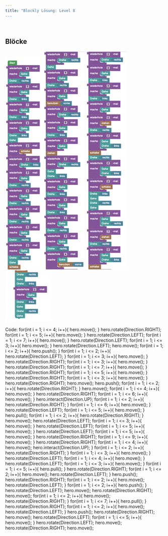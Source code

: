 ```yaml
---
title: "Blockly Lösung: Level 8
---
```

​
## Blöcke
![solution](doc/produs_unterlagen/solution/blockly/img/loesung_level_8.1.png)
![solution](doc/produs_unterlagen/solution/blockly/img/loesung_level_8.2.png)
![solution](doc/produs_unterlagen/solution/blockly/img/loesung_level_8.3.png)
![solution](doc/produs_unterlagen/solution/blockly/img/loesung_level_8.4.png)

Code:
for(int i = 1; i <= 4; i++){
    hero.move();
}
hero.rotate(Direction.RIGHT);
for(int i = 1; i <= 5; i++){
    hero.move();
}
hero.rotate(Direction.LEFT);
for(int i = 1; i <= 7; i++){
    hero.move();
}
hero.rotate(Direction.LEFT);
for(int i = 1; i <= 3; i++){
    hero.move();
}
hero.rotate(Direction.LEFT);
hero.move();
for(int i = 1; i <= 2; i++){
    hero.push();
}
for(int i = 1; i <= 2; i++){
    hero.rotate(Direction.LEFT);
}
for(int i = 1; i <= 3; i++){
    hero.move();
}
hero.rotate(Direction.RIGHT);
for(int i = 1; i <= 3; i++){
    hero.move();
}
hero.rotate(Direction.RIGHT);
for(int i = 1; i <= 7; i++){
    hero.move();
}
hero.rotate(Direction.RIGHT);
for(int i = 1; i <= 5; i++){
    hero.move();
}
hero.rotate(Direction.RIGHT);
for(int i = 1; i <= 3; i++){
    hero.move();
}
hero.rotate(Direction.RIGHT);
hero.move();
hero.push();
for(int i = 1; i <= 2; i++){
    hero.rotate(Direction.RIGHT);
}
hero.move();
for(int i = 1; i <= 4; i++){
    hero.move();
}
hero.rotate(Direction.RIGHT);
for(int i = 1; i <= 6; i++){
    hero.move();
}
hero.interact(Direction.UP);
for(int i = 1; i <= 2; i++){
    hero.rotate(Direction.RIGHT);
}
for(int i = 1; i <= 6; i++){
    hero.move();
}
hero.rotate(Direction.LEFT);
for(int i = 1; i <= 5; i++){
    hero.move();
}
hero.pull();
for(int i = 1; i <= 2; i++){
    hero.rotate(Direction.RIGHT);
}
hero.move();
hero.rotate(Direction.LEFT);
for(int i = 1; i <= 3; i++){
    hero.move();
}
hero.rotate(Direction.LEFT);
for(int i = 1; i <= 5; i++){
    hero.move();
}
hero.rotate(Direction.LEFT);
for(int i = 1; i <= 5; i++){
    hero.move();
}
hero.rotate(Direction.RIGHT);
for(int i = 1; i <= 9; i++){
    hero.move();
}
hero.rotate(Direction.RIGHT);
for(int i = 1; i <= 4; i++){
    hero.move();
    hero.interact(Direction.UP);
}
for(int i = 1; i <= 2; i++){
    hero.rotate(Direction.RIGHT);
}
for(int i = 1; i <= 3; i++){
    hero.move();
}
hero.rotate(Direction.LEFT);
for(int i = 1; i <= 4; i++){
    hero.move();
}
hero.rotate(Direction.LEFT);
for(int i = 1; i <= 3; i++){
    hero.move();
}
for(int i = 1; i <= 5; i++){
    hero.pull();
}
hero.rotate(Direction.RIGHT);
for(int i = 1; i <= 2; i++){
    hero.move();
    hero.rotate(Direction.LEFT);
}
hero.push();
hero.rotate(Direction.RIGHT);
for(int i = 1; i <= 2; i++){
    hero.move();
    hero.rotate(Direction.LEFT);
}
for(int i = 1; i <= 2; i++){
    hero.push();
}
hero.rotate(Direction.LEFT);
hero.move();
hero.rotate(Direction.RIGHT);
hero.move();
for(int i = 1; i <= 2; i++){
    hero.move();
    hero.rotate(Direction.RIGHT);
}
for(int i = 1; i <= 7; i++){
    hero.pull();
}
hero.rotate(Direction.RIGHT);
for(int i = 1; i <= 2; i++){
    hero.move();
    hero.rotate(Direction.LEFT);
}
hero.push();
hero.rotate(Direction.RIGHT);
hero.move();
hero.rotate(Direction.LEFT);
for(int i = 1; i <= 5; i++){
    hero.move();
}
hero.rotate(Direction.LEFT);
hero.move();
hero.rotate(Direction.RIGHT);
hero.move();